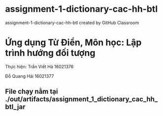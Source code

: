 # assignment-1-dictionary-cac-hh-btl
assignment-1-dictionary-cac-hh-btl created by GitHub Classroom
# Ứng dụng Từ Điển, Môn học: Lập trình hướng đối tượng
Thực hiện: 
Trần Viết Hà 16021376

Đỗ Quang Hải 16021377

## File chạy nằm tại ./out/artifacts/assignment_1_dictionary_cac_hh_btl_jar
